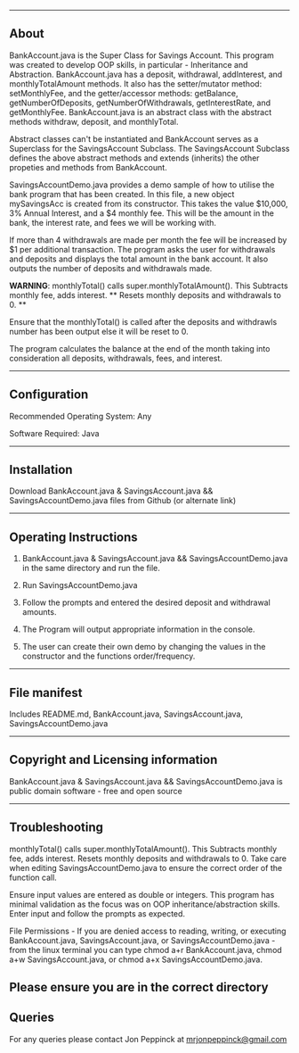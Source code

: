 -----
About
-----

BankAccount.java is the Super Class for Savings Account. This program was created to develop OOP skills, in particular -
Inheritance and Abstraction. BankAccount.java has a deposit, withdrawal, addInterest, and monthlyTotalAmount methods. It also has the
setter/mutator method: setMonthlyFee, and the getter/accessor methods: getBalance, getNumberOfDeposits, getNumberOfWithdrawals, 
getInterestRate, and getMonthlyFee. BankAccount.java is an abstract class with the abstract methods withdraw, deposit, and monthlyTotal.

Abstract classes can't be instantiated and BankAccount serves as a Superclass for the SavingsAccount Subclass.
The SavingsAccount Subclass defines the above abstract methods and extends (inherits) the other propeties and methods from
BankAccount.

SavingsAccountDemo.java provides a demo sample of how to utilise the bank program that has been created. In this file,
a new object mySavingsAcc is created from its constructor. This takes the value $10,000, 3% Annual Interest, and a
$4 monthly fee. This will be the amount in the bank, the interest rate, and fees we will be working with.

If more than 4 withdrawals are made per month the fee will be increased by $1 per additional transaction. The program asks the user
for withdrawals and deposits and displays the total amount in the bank account. It also outputs the number of deposits and withdrawals 
made.

**WARNING**: monthlyTotal() calls super.monthlyTotalAmount(). This Subtracts monthly fee, adds interest. 
             ** Resets monthly deposits and withdrawals to 0. **
             
 Ensure that the monthlyTotal() is called after the deposits and withdrawls number has been output else it will be reset to 0.
 
 The program calculates the balance at the end of the month taking into consideration all deposits, withdrawals, fees, 
 and interest.

-------------
Configuration
-------------
Recommended Operating System: Any

Software Required: Java

------------
Installation
------------
Download BankAccount.java & SavingsAccount.java && SavingsAccountDemo.java files from Github
(or alternate link)

----------------------
Operating Instructions
----------------------
1. BankAccount.java & SavingsAccount.java && SavingsAccountDemo.java in the same directory and run the file.

2. Run SavingsAccountDemo.java

3. Follow the prompts and entered the desired deposit and withdrawal amounts.

4. The Program will output appropriate information in the console.

5. The user can create their own demo by changing the values in the constructor and the functions order/frequency.

-------------
File manifest
-------------
Includes README.md, BankAccount.java, SavingsAccount.java, SavingsAccountDemo.java

-----------------------------------
Copyright and Licensing information
-----------------------------------
BankAccount.java & SavingsAccount.java && SavingsAccountDemo.java is public domain software - free and open source

---------------
Troubleshooting
---------------
monthlyTotal() calls super.monthlyTotalAmount(). This Subtracts monthly fee, adds interest. 
Resets monthly deposits and withdrawals to 0.
Take care when editing SavingsAccountDemo.java to ensure the correct order of the function call.

Ensure input values are entered as double or integers. This program has minimal validation as the focus was on
OOP inheritance/abstraction skills. Enter input and follow the prompts as expected.

File Permissions - If you are denied access to reading, writing, or executing
BankAccount.java, SavingsAccount.java, or SavingsAccountDemo.java - from the linux terminal you can type chmod a+r BankAccount.java,
chmod a+w SavingsAccount.java, or chmod a+x SavingsAccountDemo.java.

Please ensure you are in the correct directory
-------
Queries
-------
For any queries please contact Jon Peppinck at mrjonpeppinck@gmail.com

